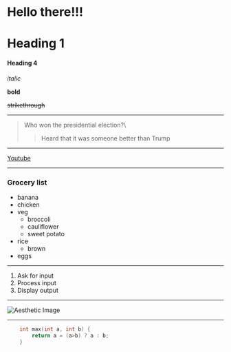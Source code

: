 # Hello there!!!
# Heading 1
#### Heading 4

*italic*

**bold**

~~strikethrough~~
<!-- hline -->
___

> Who won the presidential election?\
>> Heard that it was someone better than Trump
___

[Youtube](https://www.youtube.com "Click here to go YouTube")

___

### Grocery list
- banana
- chicken
- veg
    - broccoli
    - cauliflower
    - sweet potato
- rice
    - brown
- eggs

___ 

1. Ask for input
1. Process input
1. Display output

___

![Aesthetic Image](https://unsplash.com/photos/7YKAOFLtB30)

___

```C++
    int max(int a, int b) {
        return a = (a>b) ? a : b;
    }
```


